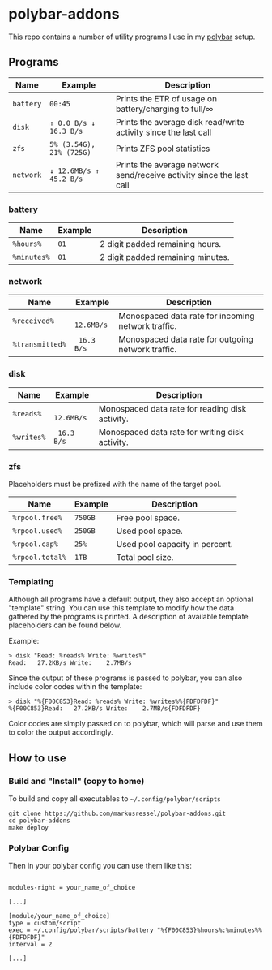 # polybar-addons

This repo contains a number of utility programs I use in my [polybar] setup.

## Programs

| Name      | Example                  | Description                                                          |
|-----------|--------------------------|----------------------------------------------------------------------|
| `battery` | `00:45`                  | Prints the ETR of usage on battery/charging to full/∞                |
| `disk`    | `↑ 0.0 B/s ↓ 16.3 B/s`   | Prints the average disk read/write activity since the last call      |
| `zfs`     | `5% (3.54G), 21% (725G)` | Prints ZFS pool statistics                                           |
| `network` | `↓ 12.6MB/s ↑ 45.2 B/s`  | Prints the average network send/receive activity since the last call |

### battery

| Name        | Example | Description                       |
|-------------|---------|-----------------------------------|
| `%hours%`   | `01`    | 2 digit padded remaining hours.   |
| `%minutes%` | `01`    | 2 digit padded remaining minutes. |

### network

| Name            | Example     | Description                                        |
|-----------------|-------------|----------------------------------------------------|
| `%received%`    | ` 12.6MB/s` | Monospaced data rate for incoming network traffic. |
| `%transmitted%` | ` 16.3 B/s` | Monospaced data rate for outgoing network traffic. |

### disk

| Name       | Example     | Description                                     |
|------------|-------------|-------------------------------------------------|
| `%reads%`  | ` 12.6MB/s` | Monospaced data rate for reading disk activity. |
| `%writes%` | ` 16.3 B/s` | Monospaced data rate for writing disk activity. |

### zfs

Placeholders must be prefixed with the name of the target pool.

| Name            | Example | Description                    |
|-----------------|---------|--------------------------------|
| `%rpool.free%`  | `750GB` | Free pool space.               |
| `%rpool.used%`  | `250GB` | Used pool space.               |
| `%rpool.cap%`   | `25%`   | Used pool capacity in percent. |
| `%rpool.total%` | `1TB`   | Total pool size.               |


### Templating

Although all programs have a default output, they also accept an optional "template" string. You can use this template
to modify how the data gathered by the programs is printed. A description of available template placeholders can be
found below.

Example:

```shell
> disk "Read: %reads% Write: %writes%"
Read:   27.2KB/s Write:    2.7MB/s
```

Since the output of these programs is passed to polybar, you can also include color codes within the template:

```shell
> disk "%{F00C853}Read: %reads% Write: %writes%%{FDFDFDF}"
%{F00C853}Read:   27.2KB/s Write:    2.7MB/s{FDFDFDF}
```

Color codes are simply passed on to polybar, which will parse and use them to color the output accordingly.


## How to use

### Build and "Install" (copy to home)

To build and copy all executables to `~/.config/polybar/scripts`

```shell
git clone https://github.com/markusressel/polybar-addons.git
cd polybar-addons
make deploy
```

### Polybar Config

Then in your polybar config you can use them like this:

```

modules-right = your_name_of_choice

[...]

[module/your_name_of_choice]
type = custom/script
exec = ~/.config/polybar/scripts/battery "%{F00C853}%hours%:%minutes%%{FDFDFDF}"
interval = 2

[...]

```

[polybar]: https://github.com/polybar/polybar
